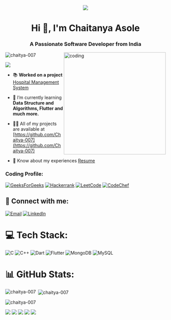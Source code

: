 <p align="center"><img src="https://blogger.googleusercontent.com/img/b/R29vZ2xl/AVvXsEjgn--_Bz1rfAqhcE7hUBbb4MWlbdJW85z8gWL86mkshsfo1iK0Bc695tANjjYl5ZMVhzN4wBv7ljs5NVnaCoIjb2lHmtR43ApNLHoFb2jgGwF0QZiCbdIVJBK1djiX2DF70zKR1wDlR9r-H3pDoSyQAIUcRGYEMD6fI-2URoQSYUpHcYGh9juHssX1hg/w640-h360/How%20to%20solve%20(2).gif" /></p>

<h1 align="center">Hi 👋, I'm Chaitanya Asole</h1>

<h3 align="center">A Passionate Software Developer from India</h3>
<p>
<img align="right" alt="coding" width="320" src ="https://media.tenor.com/2uyENRmiUt0AAAAM/coding.gif">
</p>

<!-- BlueButton Profile Viewer-->
<p align="left"> <img src="https://komarev.com/ghpvc/?username=chaitya-007&label=Profile%20views&color=0e75b6&style=flat" alt="chaitya-007" /> </p>


<!--0e75b6>
<!--Another profile visit
Markdown of red visit
[![](https://visitcount.itsvg.in/api?id=chaitya-007&icon=9&color=7)](https://visitcount.itsvg.in)

Tried to write markdown in different format
<p>
  <a href="https://visitcount.itsvg.in/api?id=chaitya-007&icon=9&color=7"><img src="https://visitcount.itsvg.in"></a>
</p>

<!-- HTML Frameworks but with different username "Chaitya"-->

<!--
Colour = 2
<a href="https://visitcount.itsvg.in">
  <img src="https://visitcount.itsvg.in/api?id=Chaitya&label=Profile%20Views&color=2&icon=9&pretty=true" />
</a>
Colour = 4
<a href="https://visitcount.itsvg.in">
  <img src="https://visitcount.itsvg.in/api?id=Chaitya&label=Profile%20Views&color=4&icon=9&pretty=true" />
</a>
-->
<a href="https://visitcount.itsvg.in">
  <img src="https://visitcount.itsvg.in/api?id=Chaitya&label=Profile%20Views&color=7&icon=9&pretty=true" />
</a>

<!-- When you use username of chaitya-007 it doesn't works
<a href="https://visitcount.itsvg.in">
  <img src="https://visitcount.itsvg.in/api?id=chaitya-007&label=Profile%20Views&color=11&icon=9&pretty=true" />
</a>
<!--
<a href="https://visitcount.itsvg.in">
  <img src="https://visitcount.itsvg.in/api?id=chaitya-007&label=Profile%20Views&color=4&icon=9&pretty=true" />
</a>
<a href="https://visitcount.itsvg.in">
  <img src="https://visitcount.itsvg.in/api?id=chaitya-007&label=Profile%20Views&color=4&icon=9&pretty=true" />
</a>
-->




- 📚 **Worked on a project** [Hospital Management System](https://github.com/Chaitya-007/Hospital-Management-DBMS-PROJECT)

- 🌱 I’m currently learning **Data Structure and Algorithms, Flutter and much more.**

- 👨‍💻 All of my projects are available at [https://github.com/Chaitya-007](https://github.com/Chaitya-007)

<!--- 📫 How to reach me **chaitanyaasole@gmail.com**-->

- 📄 Know about my experiences [Resume](https://drive.google.com/file/d/1xafhtweaBQhA-PL25oiadMVwaQbKYpmR/view?usp=sharing)


<h3 align="left">Coding Profile:</h3>
<p align="left">

<!--
<a href="https://www.codechef.com/users/chaitanyaasole" target="blank"><img align="center" src="https://cdn.jsdelivr.net/npm/simple-icons@3.1.0/icons/codechef.svg" alt="chaitanyaasole" height="30" width="40" /></a>
<a href="https://www.hackerrank.com/chaitanyaasole" target="blank"><img align="center" src="https://raw.githubusercontent.com/rahuldkjain/github-profile-readme-generator/master/src/images/icons/Social/hackerrank.svg" alt="chaitanyaasole" height="30" width="40" /></a>
<a href="https://www.leetcode.com/chaitanyaasole" target="blank"><img align="center" src="https://raw.githubusercontent.com/rahuldkjain/github-profile-readme-generator/master/src/images/icons/Social/leet-code.svg" alt="chaitanyaasole" height="30" width="40" /></a>
<a href="https://auth.geeksforgeeks.org/user/chaitanys9wx" target="blank"><img align="center" src="https://raw.githubusercontent.com/rahuldkjain/github-profile-readme-generator/master/src/images/icons/Social/geeks-for-geeks.svg" alt="chaitanys9wx" height="30" width="40" /></a>
-->


<p>
<a href="https://auth.geeksforgeeks.org/user/chaitanys9wx"><img src="https://img.shields.io/badge/GeeksForGeeks-%234ea94b.svg?style=for-the-badge&logo=GeeksForGeeks&logoColor=white" alt="GeeksForGeeks"></a>
<a href="https://www.hackerrank.com/chaitanyaasole"><img src="https://img.shields.io/badge/HackerRank-%23000000.svg?style=for-the-badge&logo=Hackerrank&logoColor=white" alt="Hackerrank"></a>
<a href="https://www.leetcode.com/chaitanyaasole"><img src="https://img.shields.io/badge/LeetCode-%23000000.svg?style=for-the-badge&logo=LeetCode&logoColor=golden" alt="LeetCode"></a>
<a href="https://www.codechef.com/users/chaitanyaasole"><img src="https://img.shields.io/badge/CodeChef-%238B4513.svg?style=for-the-badge&logo=CodeChef&logoColor=white" alt="CodeChef"></a>
</p>





  


<!--
<h3 align="left">Languages and Tools:</h3>
<p align="left"> <a href="https://www.cprogramming.com/" target="_blank" rel="noreferrer"> <img src="https://raw.githubusercontent.com/devicons/devicon/master/icons/c/c-original.svg" alt="c" width="40" height="40"/> </a> <a href="https://www.w3schools.com/cpp/" target="_blank" rel="noreferrer"> <img src="https://raw.githubusercontent.com/devicons/devicon/master/icons/cplusplus/cplusplus-original.svg" alt="cplusplus" width="40" height="40"/> </a> <a href="https://dart.dev" target="_blank" rel="noreferrer"> <img src="https://www.vectorlogo.zone/logos/dartlang/dartlang-icon.svg" alt="dart" width="40" height="40"/> </a> <a href="https://flutter.dev" target="_blank" rel="noreferrer"> <img src="https://www.vectorlogo.zone/logos/flutterio/flutterio-icon.svg" alt="flutter" width="40" height="40"/> </a> <a href="https://git-scm.com/" target="_blank" rel="noreferrer"> <img src="https://www.vectorlogo.zone/logos/git-scm/git-scm-icon.svg" alt="git" width="40" height="40"/> </a> <a href="https://www.mathworks.com/" target="_blank" rel="noreferrer"> <img src="https://upload.wikimedia.org/wikipedia/commons/2/21/Matlab_Logo.png" alt="matlab" width="40" height="40"/> </a> <a href="https://www.mongodb.com/" target="_blank" rel="noreferrer"> <img src="https://raw.githubusercontent.com/devicons/devicon/master/icons/mongodb/mongodb-original-wordmark.svg" alt="mongodb" width="40" height="40"/> </a> <a href="https://www.mysql.com/" target="_blank" rel="noreferrer"> <img src="https://raw.githubusercontent.com/devicons/devicon/master/icons/mysql/mysql-original-wordmark.svg" alt="mysql" width="40" height="40"/> </a> </p>
-->

## 🤝 Connect with me:

<!--[![LinkedIn](https://img.shields.io/badge/LinkedIn-%230077B5.svg?logo=linkedin&logoColor=white)](https://linkedin.com/in/chaitanya-asole)-->
<a href="mailto:chaitanyaasole@gmail.com"><img src="https://img.shields.io/badge/email-%23D14836.svg?style=for-the-badge&logo=gmail&logoColor=white" alt="Email"></a>
<a href="https://www.linkedin.com/in/chaitanya-asole/" target="_blank"><img src="https://img.shields.io/badge/linkedIn-%2300599C.svg?style=for-the-badge&logo=LinkedIn&logoColor=white" alt="LinkedIn"></a>


# 💻 Tech Stack:
![C](https://img.shields.io/badge/c-%2300599C.svg?style=for-the-badge&logo=c&logoColor=white) ![C++](https://img.shields.io/badge/c++-%238A2BE2.svg?style=for-the-badge&logo=c%2B%2B&logoColor=white) ![Dart](https://img.shields.io/badge/dart-%2300CCCC.svg?style=for-the-badge&logo=dart&logoColor=white) ![Flutter](https://img.shields.io/badge/Flutter-%2302569B.svg?style=for-the-badge&logo=Flutter&logoColor=white) ![MongoDB](https://img.shields.io/badge/MongoDB-%234ea94b.svg?style=for-the-badge&logo=mongodb&logoColor=white) ![MySQL](https://img.shields.io/badge/mysql-%2300f.svg?style=for-the-badge&logo=mysql&logoColor=white)



# 📊 GitHub Stats:

<p><img align="left" src="https://github-readme-stats.vercel.app/api/top-langs?username=chaitya-007&show_icons=true&locale=en&layout=compact&theme=radical" alt="chaitya-007" /></p>

<p>&nbsp;<img align="center" src="https://github-readme-stats.vercel.app/api?username=chaitya-007&show_icons=true&locale=en&theme=radical" alt="chaitya-007" /></p>

<p><img align="center" src="https://github-readme-streak-stats.herokuapp.com/?user=chaitya-007&" alt="chaitya-007" /></p>


<!--Most languages used 
![](https://github-readme-stats.vercel.app/api/top-langs?username=chaitya-007&show_icons=true&locale=en&layout=compact&theme=radical&hide_border=false&include_all_commits=true&count_private=true)
-->
<!--Github Stats
![](https://github-readme-stats.vercel.app/api?username=chaitya-007&theme=holi&show_icons=true)
-->
<!--Streak Performance
![](https://github-readme-streak-stats.herokuapp.com/?user=chaitya-007&theme=midnight-purple&hide_border=false)
-->

<!--
![](http://github-profile-summary-cards.vercel.app/api/cards/profile-details?username=chaitya-007&theme=tokyonight)
![](http://github-profile-summary-cards.vercel.app/api/cards/repos-per-language?username=chaitya-007&theme=radical&exclude={exclude})
![](http://github-profile-summary-cards.vercel.app/api/cards/most-commit-language?username=chaitya-007&theme=monokai&exclude={exclude})
![](http://github-profile-summary-cards.vercel.app/api/cards/stats?username=chaitya-007&theme=solarized_dark)
![](http://github-profile-summary-cards.vercel.app/api/cards/productive-time?username=chaitya-007&theme=github_dark&utcOffset={utcOffset})
-->

![](http://github-profile-summary-cards.vercel.app/api/cards/profile-details?username=chaitya-007&theme=2077)
![](http://github-profile-summary-cards.vercel.app/api/cards/repos-per-language?username=chaitya-007&theme=2077)
![](http://github-profile-summary-cards.vercel.app/api/cards/most-commit-language?username=chaitya-007&theme=2077)
![](http://github-profile-summary-cards.vercel.app/api/cards/stats?username=chaitya-007&theme=2077)
![](http://github-profile-summary-cards.vercel.app/api/cards/productive-time?username=chaitya-007&theme=2077&utcOffset=8)

<!--
theme=midnight-purple&hide_border=false&include_all_commits=true&count_private=true
show_icons=true&locale=en&layout=compact&theme=radical
theme=midnight-purple&hide_border=false&include_all_commits=true&count_private=true&layout=compact
-->





